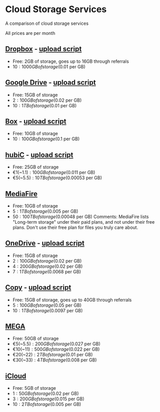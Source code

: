 # Cloud Storage Services
A comparison of cloud storage services

All prices are per month

## [Dropbox](http://dropbox.com) - [upload script](https://github.com/andreafabrizi/Dropbox-Uploader)
* Free: 2GB of storage, goes up to 16GB through referrals
* $10: 1000GB of storage ($0.01 per GB)

## [Google Drive](http://drive.google.com) - [upload script](https://github.com/rakyll/drive/)
* Free: 15GB of storage
* $2: 100GB of storage ($0.02 per GB)
* $10: 1TB of storage ($0.01 per GB)

## [Box](http://box.com) - [upload script](https://github.com/noiselabs/box-linux-sync)
* Free: 10GB of storage
* $10: 100GB of storage ($0.1 per GB)

## [hubiC](http://hubic.com) - [upload script](https://github.com/TurboGit/hubicfuse)
* Free: 25GB of storage
* €1(~$1.1): 100GB of storage ($0.011 per GB)
* €5(~$5.5): 10TB of storage ($0.00053 per GB)

## [MediaFire](http://mediafire.com)
* Free: 10GB of storage
* $5: 1TB of storage ($0.005 per GB)
* $50: 100TB of storage ($0.00048 per GB)
Comments: MediaFire lists "Long-term storage" under their paid plans, and not under their free plans. Don't use their free plan for files you truly care about.

## [OneDrive](http://onedrive.com) - [upload script](https://github.com/xybu/onedrive-d)
* Free: 15GB of storage
* $2: 100GB of storage ($0.02 per GB)
* $4: 200GB of storage ($0.02 per GB)
* $7: 1TB of storage ($0.0068 per GB)

## [Copy](http://copy.com) - [upload script](https://github.com/copy-app/copy-fuse)
* Free: 15GB of storage, goes up to 40GB through referrals
* $5: 100GB of storage ($0.05 per GB)
* $10: 1TB of storage ($0.0097 per GB)

## [MEGA](http://mega.nz)
* Free: 50GB of storage
* €5(~$5.5): 200GB of storage ($0.027 per GB)
* €10(~$11): 500GB of storage ($0.022 per GB)
* €20(~$22): 2TB of storage ($0.01 per GB)
* €30(~$33): 4TB of storage ($0.008 per GB)

## [iCloud](http://icloud.com)
* Free: 5GB of storage
* $1: 50GB of storage ($0.02 per GB)
* $3: 200GB of storage ($0.015 per GB)
* $10: 2TB of storage ($0.005 per GB)
